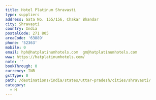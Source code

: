 ```yaml
---
title: Hotel Platinum Shravasti
type: suppliers
address: Gata No. 155/156, Chakar Bhandar
city: Shravasti
country: India
postalCode: 271 805
areaCode: '63889'
phone: '52363'
mobile: 0
email: hph@hatplatinumhotels.com  gm@hatplatinumhotels.com
www: https://hatplatinumhotels.com/
note: ''
bookThrough: 0
currency: INR
gstType: 0
path: /destinations/india/states/uttar-pradesh/cities/shravasti/
category:
  - H
---
```


